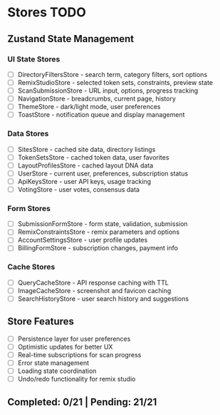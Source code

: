 # Stores TODO

## Zustand State Management

### UI State Stores
- [ ] DirectoryFiltersStore - search term, category filters, sort options
- [ ] RemixStudioStore - selected token sets, constraints, preview state
- [ ] ScanSubmissionStore - URL input, options, progress tracking
- [ ] NavigationStore - breadcrumbs, current page, history
- [ ] ThemeStore - dark/light mode, user preferences
- [ ] ToastStore - notification queue and display management

### Data Stores
- [ ] SitesStore - cached site data, directory listings
- [ ] TokenSetsStore - cached token data, user favorites
- [ ] LayoutProfilesStore - cached layout DNA data
- [ ] UserStore - current user, preferences, subscription status
- [ ] ApiKeysStore - user API keys, usage tracking
- [ ] VotingStore - user votes, consensus data

### Form Stores
- [ ] SubmissionFormStore - form state, validation, submission
- [ ] RemixConstraintsStore - remix parameters and options
- [ ] AccountSettingsStore - user profile updates
- [ ] BillingFormStore - subscription changes, payment info

### Cache Stores
- [ ] QueryCacheStore - API response caching with TTL
- [ ] ImageCacheStore - screenshot and favicon caching
- [ ] SearchHistoryStore - user search history and suggestions

## Store Features
- [ ] Persistence layer for user preferences
- [ ] Optimistic updates for better UX
- [ ] Real-time subscriptions for scan progress
- [ ] Error state management
- [ ] Loading state coordination
- [ ] Undo/redo functionality for remix studio

## Completed: 0/21 | Pending: 21/21